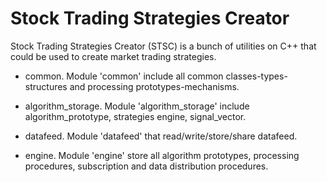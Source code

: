 Stock Trading Strategies Creator
================================

Stock Trading Strategies Creator (STSC) is a bunch of utilities on C++ that could be used to create market trading strategies.

 * common. Module 'common' include all common classes-types-structures and processing prototypes-mechanisms.

 * algorithm_storage. Module 'algorithm_storage' include algorithm_prototype, strategies engine, signal_vector.

 * datafeed. Module 'datafeed' that read/write/store/share datafeed. 

 * engine. Module 'engine' store all algorithm prototypes, processing procedures, subscription and data distribution procedures.
